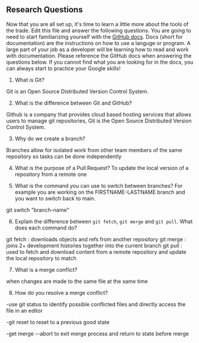 ## Research Questions 

Now that you are all set up, it's time to learn a little more about the tools of the trade. Edit this file and answer the following questions. You are going to need to start familiarizing yourself with the [GitHub docs](https://docs.github.com/en). Docs (short for documentation) are the instructions on how to use a languge or program. A large part of your job as a developer will be learning how to read and work with documentation. Please reference the GitHub docs when answering the questions below. If you cannot find what you are looking for in the docs, you can always start to practice your Google skills!

1. What is Git? 

Git is an Open Source Distributed Version Control System.

2. What is the difference between Git and GitHub? 

Github is a company that provides cloud based hosting services that allows users to manage git repositories, Git is the Open Source Distributed Version Control System.

3. Why do we create a branch? 

Branches allow for isolated work from other team members of the same repository so tasks can be done independently

4. What is the purpose of a Pull Request? 
To update the local version of a repository from a remote one

5. What is the command you can use to switch between branches? For example you are working on the FIRSTNAME-LASTNAME branch and you want to switch back to main. 

git switch "branch-name" 

6. Explain the difference between `git fetch`, `git merge` and `git pull`. What does each command do?

git fetch :  downloads objects and refs from another repository
git merge :  joins 2+ development histories together into the current branch
git pull : used to fetch and download content from a remote repository and update the local repository to match

7. What is a merge conflict?

when changes are made to the same file at the same time

8. How do you resolve a merge conflict?

-use git status to identify possible conflicted files and directly access the file in an editor

-git reset to reset to a previous good state

-get merge --abort to exit merge process and return to state before merge